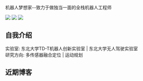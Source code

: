 机器人梦想家--致力于做独当一面的全栈机器人工程师

![](https://img.shields.io/badge/Bilibili-robotics%E6%B8%AF-brightgreen)
[![](https://img.shields.io/badge/CSDN%E5%8D%9A%E5%AE%A2-robotics%E6%B8%AF-brightgreen)](https://blog.csdn.net/weixin_37684239?type=blog)
[![](https://visitor-badge.laobi.icu/badge?page_id=niuwengang.visitor-badge)](https://space.bilibili.com/356146260)

## 自我介绍
实验室: 东北大学TD-T机器人创新实验室 | 东北大学无人驾驶实验室\
研究方向: 多传感器融合定位 | 运动规划





## 近期博客

